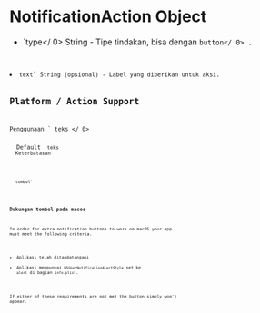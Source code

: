 # NotificationAction Object

* `type</ 0>  String - Tipe tindakan, bisa dengan <code>button</ 0> .</li>
<li><code>text` String (opsional) - Label yang diberikan untuk aksi.

## Platform / Action Support

Penggunaan ` teks </ 0></th>
  <th>Default <code> teks </ 0></th>
  <th>Keterbatasan</th>
</tr>
</thead>
<tbody>
<tr>
  <td><code>tombol`</td> 

</tr> </tbody> </table> 

### Dukungan tombol pada macos

In order for extra notification buttons to work on macOS your app must meet the following criteria.

* Aplikasi telah ditandatangani
* Aplikasi mempunyai `NSUserNotificationAlertStyle` set ke `alert` di bagian `info.plist`.

If either of these requirements are not met the button simply won't appear.